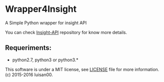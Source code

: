 # Wrapper4Insight
A Simple Python wrapper for insight API

You can check <a href="https://github.com/bitpay/insight-api">Insight-API</a> repository for know more details.
## Requeriments:
 - python2.7, python3 or python3.*

This software is under a MIT license,
see <a href="https://github.com/luisan00/Wrapper4Insight/blob/master/LICENSE">LICENSE</a> file for more information.
(c) 2015-2016 luisan00.

